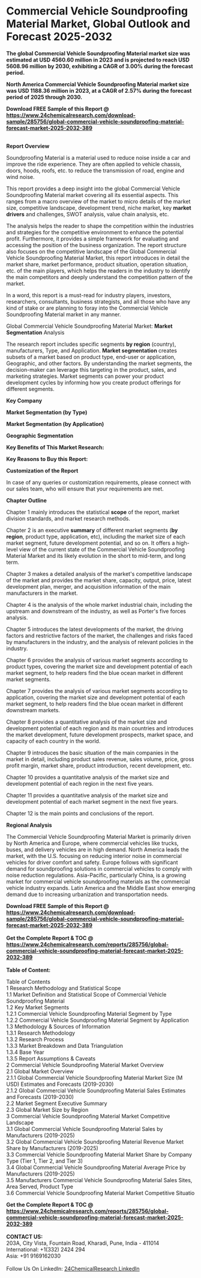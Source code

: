 <h1>Commercial Vehicle Soundproofing Material Market, Global Outlook and Forecast 2025-2032</h1><p><strong>The global Commercial Vehicle Soundproofing Material market size was estimated at USD 4560.60 million in 2023 and is projected to reach USD 5608.96 million by 2030, exhibiting a CAGR of 3.00% during the forecast period.</strong></p><p>
</p><p><strong>North America Commercial Vehicle Soundproofing Material market size was USD 1188.36 million in 2023, at a CAGR of 2.57% during the forecast period of 2025 through 2030.</strong></p><div><b>Download FREE Sample of this Report @ 
            <a href="https://www.24chemicalresearch.com/download-sample/285756/global-commercial-vehicle-soundproofing-material-forecast-market-2025-2032-389">
            https://www.24chemicalresearch.com/download-sample/285756/global-commercial-vehicle-soundproofing-material-forecast-market-2025-2032-389</a></b></div><br><p>
</p><p><strong>Report Overview</strong></p><p>
</p><p>Soundproofing Material is a material used to reduce noise inside a car and improve the ride experience. They are often applied to vehicle chassis, doors, hoods, roofs, etc. to reduce the transmission of road, engine and wind noise.</p><p>
</p><p>This report provides a deep insight into the global Commercial Vehicle Soundproofing Material market covering all its essential aspects. This ranges from a macro overview of the market to micro details of the market size, competitive landscape, development trend, niche market, key <strong>market drivers</strong> and challenges, SWOT analysis, value chain analysis, etc.</p><p>
</p><p></p><p>
</p><p>The analysis helps the reader to shape the competition within the industries and strategies for the competitive environment to enhance the potential profit. Furthermore, it provides a simple framework for evaluating and accessing the position of the business organization. The report structure also focuses on the competitive landscape of the Global Commercial Vehicle Soundproofing Material Market, this report introduces in detail the market share, market performance, product situation, operation situation, etc. of the main players, which helps the readers in the industry to identify the main competitors and deeply understand the competition pattern of the market.</p><p>
</p><p>In a word, this report is a must-read for industry players, investors, researchers, consultants, business strategists, and all those who have any kind of stake or are planning to foray into the Commercial Vehicle Soundproofing Material market in any manner.</p><p>
</p><p>Global Commercial Vehicle Soundproofing Material Market: <strong>Market Segmentation</strong> Analysis</p><p>
</p><p>The research report includes specific segments <strong>by region</strong> (country), manufacturers, Type, and Application. <strong>Market segmentation</strong> creates subsets of a market based on product type, end-user or application, Geographic, and other factors. By understanding the market segments, the decision-maker can leverage this targeting in the product, sales, and marketing strategies. Market segments can power your product development cycles by informing how you create product offerings for different segments.</p><p>
</p><p></p><p>
<strong>Key Company</strong></p><p>
</p><p></p><p>
</p><p>
</p><p></p><p>
<strong>Market Segmentation (by Type)</strong></p><p>
</p><p></p><p>
</p><p>
</p><p></p><p>
<strong>Market Segmentation (by Application)</strong></p><p>
</p><p></p><p>
</p><p>
</p><p></p><p>
<strong>Geographic Segmentation</strong></p><p>
</p><p></p><p>
</p><p>
</p><p></p><p>
<strong>Key Benefits of This Market Research:</strong></p><p>
</p><p></p><p>
</p><p>
</p><p><strong>Key Reasons to Buy this Report:</strong></p><p>
</p><p>
</p><p><strong>Customization of the Report</strong></p><p>
</p><p>In case of any queries or customization requirements, please connect with our sales team, who will ensure that your requirements are met.</p><p>
</p><p><strong>Chapter Outline</strong></p><p>
</p><p>Chapter 1 mainly introduces the statistical <strong>scope</strong> of the report, market division standards, and market research methods.</p><p>
</p><p>Chapter 2 is an executive <strong>summary</strong> of different market segments (<strong>by region</strong>, product type, application, etc), including the market size of each market segment, future development potential, and so on. It offers a high-level view of the current state of the Commercial Vehicle Soundproofing Material Market and its likely evolution in the short to mid-term, and long term.</p><p>
</p><p>Chapter 3 makes a detailed analysis of the market's competitive landscape of the market and provides the market share, capacity, output, price, latest development plan, merger, and acquisition information of the main manufacturers in the market.</p><p>
</p><p>Chapter 4 is the analysis of the whole market industrial chain, including the upstream and downstream of the industry, as well as Porter's five forces analysis.</p><p>
</p><p>Chapter 5 introduces the latest developments of the market, the driving factors and restrictive factors of the market, the challenges and risks faced by manufacturers in the industry, and the analysis of relevant policies in the industry.</p><p>
</p><p>Chapter 6 provides the analysis of various market segments according to product types, covering the market size and development potential of each market segment, to help readers find the blue ocean market in different market segments.</p><p>
</p><p>Chapter 7 provides the analysis of various market segments according to application, covering the market size and development potential of each market segment, to help readers find the blue ocean market in different downstream markets.</p><p>
</p><p>Chapter 8 provides a quantitative analysis of the market size and development potential of each region and its main countries and introduces the market development, future development prospects, market space, and capacity of each country in the world.</p><p>
</p><p>Chapter 9 introduces the basic situation of the main companies in the market in detail, including product sales revenue, sales volume, price, gross profit margin, market share, product introduction, recent development, etc.</p><p>
</p><p>Chapter 10 provides a quantitative analysis of the market size and development potential of each region in the next five years.</p><p>
</p><p>Chapter 11 provides a quantitative analysis of the market size and development potential of each market segment in the next five years.</p><p>
</p><p>Chapter 12 is the main points and conclusions of the report.</p><p>
</p><p></p><p>
<strong>Regional Analysis</strong></p><p>
</p><p></p><p>
</p><p>The Commercial Vehicle Soundproofing Material Market is primarily driven by North America and Europe, where commercial vehicles like trucks, buses, and delivery vehicles are in high demand. North America leads the market, with the U.S. focusing on reducing interior noise in commercial vehicles for driver comfort and safety. Europe follows with significant demand for soundproofing solutions in commercial vehicles to comply with noise reduction regulations. Asia-Pacific, particularly China, is a growing market for commercial vehicle soundproofing materials as the commercial vehicle industry expands. Latin America and the Middle East show emerging demand due to increasing urbanization and transportation needs.</p><p>

</p><div><b>Download FREE Sample of this Report @ 
            <a href="https://www.24chemicalresearch.com/download-sample/285756/global-commercial-vehicle-soundproofing-material-forecast-market-2025-2032-389">
            https://www.24chemicalresearch.com/download-sample/285756/global-commercial-vehicle-soundproofing-material-forecast-market-2025-2032-389</a></b></div><br><div><b>Get the Complete Report & TOC @ 
            <a href="https://www.24chemicalresearch.com/reports/285756/global-commercial-vehicle-soundproofing-material-forecast-market-2025-2032-389">
            https://www.24chemicalresearch.com/reports/285756/global-commercial-vehicle-soundproofing-material-forecast-market-2025-2032-389</a></b></div><br>
            <b>Table of Content:</b><p>Table of Contents<br />
1 Research Methodology and Statistical Scope<br />
1.1 Market Definition and Statistical Scope of Commercial Vehicle Soundproofing Material<br />
1.2 Key Market Segments<br />
1.2.1 Commercial Vehicle Soundproofing Material Segment by Type<br />
1.2.2 Commercial Vehicle Soundproofing Material Segment by Application<br />
1.3 Methodology & Sources of Information<br />
1.3.1 Research Methodology<br />
1.3.2 Research Process<br />
1.3.3 Market Breakdown and Data Triangulation<br />
1.3.4 Base Year<br />
1.3.5 Report Assumptions & Caveats<br />
2 Commercial Vehicle Soundproofing Material Market Overview<br />
2.1 Global Market Overview<br />
2.1.1 Global Commercial Vehicle Soundproofing Material Market Size (M USD) Estimates and Forecasts (2019-2030)<br />
2.1.2 Global Commercial Vehicle Soundproofing Material Sales Estimates and Forecasts (2019-2030)<br />
2.2 Market Segment Executive Summary<br />
2.3 Global Market Size by Region<br />
3 Commercial Vehicle Soundproofing Material Market Competitive Landscape<br />
3.1 Global Commercial Vehicle Soundproofing Material Sales by Manufacturers (2019-2025)<br />
3.2 Global Commercial Vehicle Soundproofing Material Revenue Market Share by Manufacturers (2019-2025)<br />
3.3 Commercial Vehicle Soundproofing Material Market Share by Company Type (Tier 1, Tier 2, and Tier 3)<br />
3.4 Global Commercial Vehicle Soundproofing Material Average Price by Manufacturers (2019-2025)<br />
3.5 Manufacturers Commercial Vehicle Soundproofing Material Sales Sites, Area Served, Product Type<br />
3.6 Commercial Vehicle Soundproofing Material Market Competitive Situatio</p><div><b>Get the Complete Report & TOC @ 
            <a href="https://www.24chemicalresearch.com/reports/285756/global-commercial-vehicle-soundproofing-material-forecast-market-2025-2032-389">
            https://www.24chemicalresearch.com/reports/285756/global-commercial-vehicle-soundproofing-material-forecast-market-2025-2032-389</a></b></div><br><b>CONTACT US:</b><br>
            203A, City Vista, Fountain Road, Kharadi, Pune, India - 411014<br>
            International: +1(332) 2424 294<br>
            Asia: +91 9169162030 <br><br>
            Follow Us On LinkedIn: <a href="https://www.linkedin.com/company/24chemicalresearch/">24ChemicalResearch LinkedIn</a>